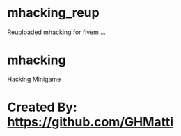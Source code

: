 # mhacking_reup
Reuploaded mhacking for fivem ... 

# mhacking
Hacking Minigame

# Created By: https://github.com/GHMatti
